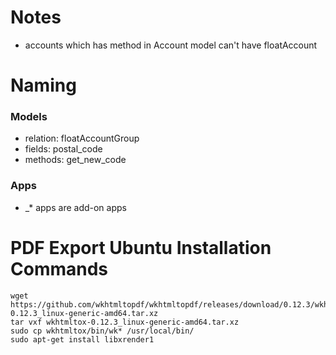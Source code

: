 # Notes
* accounts which has method in Account model can't have floatAccount

# Naming
### Models
* relation: floatAccountGroup
* fields: postal_code
* methods: get_new_code

### Apps
* _* apps are add-on apps

# PDF Export Ubuntu Installation Commands
    wget https://github.com/wkhtmltopdf/wkhtmltopdf/releases/download/0.12.3/wkhtmltox-0.12.3_linux-generic-amd64.tar.xz 
    tar vxf wkhtmltox-0.12.3_linux-generic-amd64.tar.xz
    sudo cp wkhtmltox/bin/wk* /usr/local/bin/
    sudo apt-get install libxrender1
